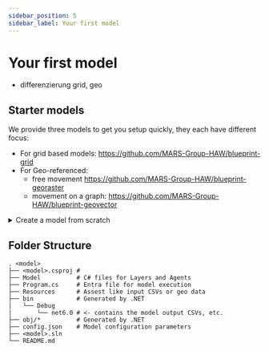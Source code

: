 ```yaml
---
sidebar_position: 5
sidebar_label: Your first model
---
```


# Your first model

- differenzierung grid, geo


## Starter models

We provide three models to get you setup quickly, they each have different focus:

- For grid based models: https://github.com/MARS-Group-HAW/blueprint-grid
- For Geo-referenced: 
    - free movement https://github.com/MARS-Group-HAW/blueprint-georaster
    - movement on a graph: https://github.com/MARS-Group-HAW/blueprint-geovector



<details>
  <summary>Create a model from scratch</summary>
  <div>
    On How to cerate a new model from scratch, see [this article](./../development/createing-a-model.md).
    
  </div>
</details>

## Folder Structure

```
. <model>
├── <model>.csproj # 
├── Model          # C# files for Layers and Agents
├── Program.cs     # Entra file for model execution
├── Resources      # Assest like input CSVs or geo data
├── bin            # Generated by .NET
|   └── Debug
|       └── net6.0 # <- contains the model output CSVs, etc.
├── obj/*          # Generated by .NET
├── config.json    # Model configuration parameters
├── <model>.sln
└── README.md
```